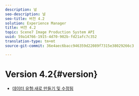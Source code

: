 ```yaml
---
description: 널
seo-description: 널
seo-title: 버전 4.2
solution: Experience Manager
title: 버전 4.2
topic: Scene7 Image Production System API
uuid: 59a14766-1915-4d70-902b-fd21afc7c352
translation-type: tm+mt
source-git-commit: 36e4aec6bacc946359d22089f7315e38029266c3

---
```



# Version 4.2{#version}

* [데이터 유형:새로 만들기 및 수정됨](r-4-2-types.md)
